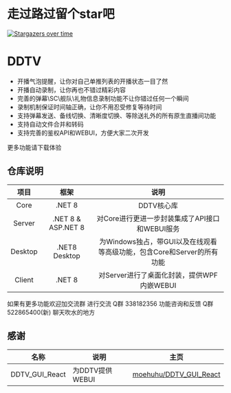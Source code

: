 # 走过路过留个star吧

[![Stargazers over time](https://starchart.cc/CHKZL/DDTV.svg)](https://starchart.cc/CHKZL/DDTV)



# DDTV
* 开播气泡提醒，让你对自己单推列表的开播状态一目了然
* 开播自动录制，让你再也不错过精彩内容
* 完善的弹幕\SC\舰队\礼物信息录制功能不让你错过任何一个瞬间
* 录制机制保证时间轴正确，让你不用忍受修复等待时间
* 支持弹幕发送、备线切换、清晰度切换、等除送礼外的所有原生直播间功能
* 支持自动文件合并和转码
* 支持完善的鉴权API和WEBUI，方便大家二次开发

更多功能请下载体验

## 仓库说明

|项目|框架|说明|
|:--:|:--:|:--:|
|Core|.NET 8|DDTV核心库|
|Server|.NET 8 & ASP.NET 8|对Core进行更进一步封装集成了API接口和WEBUI服务|
|Desktop|.NET8 Desktop|为Windows独占，带GUI以及在线观看等高级功能，包含Core和Server的所有功能|
|Client|.NET 8|对Server进行了桌面化封装，提供WPF内嵌WEBUI|


如果有更多功能欢迎加交流群 进行交流
Q群	338182356	功能咨询和反馈
Q群	522865400(新)	聊天吹水的地方


## 感谢
|名称|说明|主页|
|---|---|---|
|DDTV_GUI_React|为DDTV提供WEBUI|[moehuhu/DDTV_GUI_React](https://github.com/moehuhu/DDTV_GUI_React)|
